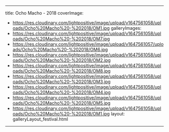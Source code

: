 
---
title: Ocho Macho - 2018
coverImage:
  - https://res.cloudinary.com/lightpositive/image/upload/v1647561058/uploads/Ocho%20Macho%20-%202018/OM1.jpg
galleryImages:
   - https://res.cloudinary.com/lightpositive/image/upload/v1647561058/uploads/Ocho%20Macho%20-%202018/OM7.jpg
   - https://res.cloudinary.com/lightpositive/image/upload/v1647561057/uploads/Ocho%20Macho%20-%202018/OM6.jpg
   - https://res.cloudinary.com/lightpositive/image/upload/v1647561058/uploads/Ocho%20Macho%20-%202018/OM2.jpg
   - https://res.cloudinary.com/lightpositive/image/upload/v1647561058/uploads/Ocho%20Macho%20-%202018/OM8.jpg
   - https://res.cloudinary.com/lightpositive/image/upload/v1647561058/uploads/Ocho%20Macho%20-%202018/OM3.jpg
   - https://res.cloudinary.com/lightpositive/image/upload/v1647561058/uploads/Ocho%20Macho%20-%202018/OM4.jpg
   - https://res.cloudinary.com/lightpositive/image/upload/v1647561058/uploads/Ocho%20Macho%20-%202018/OM5.jpg
   - https://res.cloudinary.com/lightpositive/image/upload/v1647561058/uploads/Ocho%20Macho%20-%202018/OM1.jpg
layout: galleryLayout_festival.html
---
